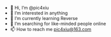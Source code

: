 - 👋 Hi, I’m @pic4xiu
- 👀 I’m interested in anything
- 🌱 I’m currently learning Reverse
- 💞️ I’m searching for like-minded people online
- 📫 How to reach me pic4xiu@163.com

<!---
pic4xiu/pic4xiu is a ✨ special ✨ repository because its `README.md` (this file) appears on your GitHub profile.
You can click the Preview link to take a look at your changes.
--->
